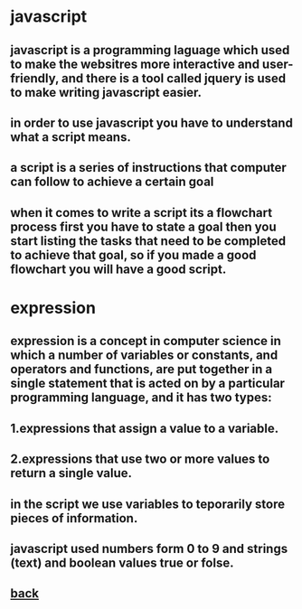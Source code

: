 # **javascript**
## **javascript is a programming laguage which used to make the websitres more interactive and user-friendly, and there is a tool called jquery is used to make writing javascript easier.**
## **in order to use javascript you have to understand what a script means.**
## **a script is a series of instructions that computer can follow to achieve a certain goal**
## **when it comes to write a script its a flowchart process first you have to state a goal then you start listing the tasks that need to be completed to achieve that goal, so if you made a good flowchart you will have a good script.**
# **expression**
## **expression is a concept in computer science in which a number of variables or constants, and operators and functions, are put together in a single statement that is acted on by a particular programming language, and it has two types:**
## **1.expressions that assign a value to a variable.**
## **2.expressions that use two or more values to return a single value.**
## **in the script we use variables to teporarily store pieces of information.**
## **javascript used numbers form 0 to 9 and strings (text) and boolean values true or folse.**



## [back](README.md)